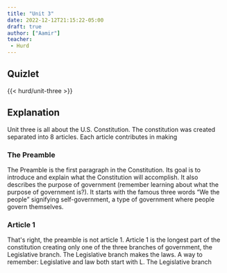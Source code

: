 ```yaml
---
title: "Unit 3"
date: 2022-12-12T21:15:22-05:00
draft: true
author: ["Aamir"]
teacher:
 - Hurd
---
```

## Quizlet
{{< hurd/unit-three >}}


## Explanation
Unit three is all about the U.S. Constitution. The constitution was created separated into 8 articles. Each article contributes in making 

### The Preamble

The Preamble is the first paragraph in the Constitution. Its goal is to introduce and explain what the Constitution will accomplish. It also describes the purpose of government (remember learning about what the purpose of government is?). It starts with the famous three words “We the people” signifying self-government, a type of government where people govern themselves.


### Article 1

That's right, the preamble is not article 1. Article 1 is the longest part of the constitution creating only one of the three branches of government, the Legislative branch. The Legislative branch makes the laws. A way to remember: Legislative and law both start with L. The Legislative branch 
